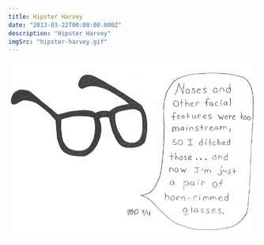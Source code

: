 ```yaml
---
title: Hipster Harvey
date: "2013-03-22T00:00:00.000Z"
description: "Hipster Harvey"
imgSrc: "hipster-harvey.gif"
---
```


![hipster harvey](./hipster-harvey.gif)
